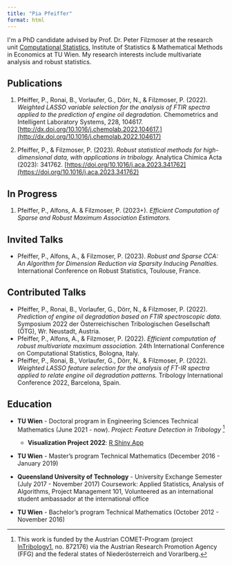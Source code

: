 ```yaml
---
title: "Pia Pfeiffer"
format: html
---
```


I'm a PhD candidate advised by Prof. Dr. Peter Filzmoser at the research unit [Computational Statistics](https://www.tuwien.at/mg/cstat), Institute of Statistics & Mathematical Methods in Economics at TU Wien.
My research interests include multivariate analysis and robust statistics.

## Publications
1. Pfeiffer, P., Ronai, B., Vorlaufer, G., Dörr, N., & Filzmoser, P. (2022). *Weighted LASSO variable selection for the analysis of FTIR spectra applied to the prediction of engine oil degradation.* Chemometrics and Intelligent Laboratory Systems, 228, 104617. [http://dx.doi.org/10.1016/j.chemolab.2022.104617.](http://dx.doi.org/10.1016/j.chemolab.2022.104617)

2. Pfeiffer, P., & Filzmoser, P. (2023). *Robust statistical methods for high-dimensional data, with applications in tribology.* Analytica Chimica Acta (2023): 341762. [https://doi.org/10.1016/j.aca.2023.341762](https://doi.org/10.1016/j.aca.2023.341762)

## In Progress
1. Pfeiffer, P., Alfons, A. & Filzmoser, P. (2023+). *Efficient Computation of Sparse and Robust Maximum Association Estimators.*

## Invited Talks
- Pfeiffer, P., Alfons, A., & Filzmoser, P. (2023). *Robust and Sparse CCA: An Algorithm for Dimension Reduction via Sparsity Inducing Penalties.* International Conference on Robust Statistics, Toulouse, France.

## Contributed Talks
- Pfeiffer, P., Ronai, B., Vorlaufer, G., Dörr, N., & Filzmoser, P. (2022). *Prediction of engine oil degradation based on FTIR spectroscopic data.* Symposium 2022 der Österreichischen Tribologischen Gesellschaft (ÖTG), Wr. Neustadt, Austria.
- Pfeiffer, P., Alfons, A., & Filzmoser, P. (2022). *Efficient computation of robust multivariate maximum association.* 24th International Conference on Computational Statistics, Bologna, Italy.
- Pfeiffer, P., Ronai, B., Vorlaufer, G., Dörr, N., & Filzmoser, P. (2022). *Weighted LASSO feature selection for the analysis of FT-IR spectra applied to relate engine oil degradation patterns.* Tribology International Conference 2022, Barcelona, Spain.

## Education
- **TU Wien** - Doctoral program in Engineering Sciences Technical Mathematics (June 2021 - now). *Project: Feature Detection in Tribology* [^1]

    - **Visualization Project 2022**: [R Shiny App](https://u15sp1-piapfeiffer.shinyapps.io/londontube_shiny_app/)

[^1]: This work is funded by the Austrian
COMET-Program (project [InTribology1](https://projekte.ffg.at/projekt/3228396), no. 872176) via the
Austrian Research Promotion Agency (FFG) and the federal
states of Niederösterreich and Vorarlberg.

- **TU Wien** - Master’s program Technical Mathematics (December 2016 - January 2019)

- **Queensland University of Technology** - University Exchange Semester (July 2017 - November 2017)
Coursework: Applied Statistics, Analysis of Algorithms, Project Management 101, 
Volunteered as an international student ambassador at the international office


- **TU Wien** - Bachelor’s program Technical Mathematics (October 2012 - November 2016)
